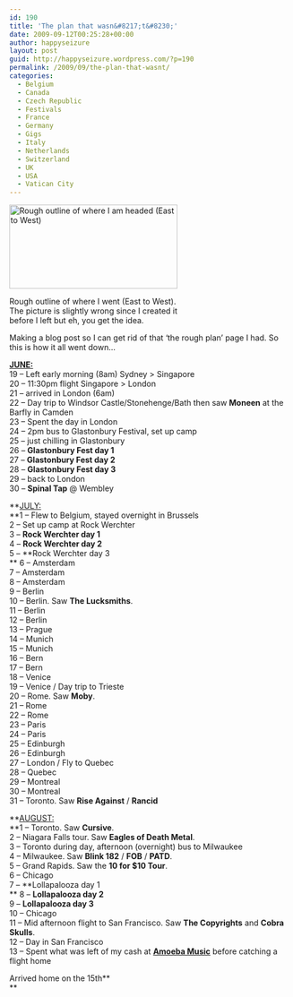 ```yaml
---
id: 190
title: 'The plan that wasn&#8217;t&#8230;'
date: 2009-09-12T00:25:28+00:00
author: happyseizure
layout: post
guid: http://happyseizure.wordpress.com/?p=190
permalink: /2009/09/the-plan-that-wasnt/
categories:
  - Belgium
  - Canada
  - Czech Republic
  - Festivals
  - France
  - Germany
  - Gigs
  - Italy
  - Netherlands
  - Switzerland
  - UK
  - USA
  - Vatican City
---
```

<div id="attachment_10" style="width: 310px" class="wp-caption aligncenter">
  <a href="http://happyseizure.com/wp-content/uploads/2009/05/worldmap.jpg"><img class="size-medium wp-image-10" title="Planned travel" src="http://happyseizure.com/wp-content/uploads/2009/05/worldmap.jpg?w=300" alt="Rough outline of where I am headed (East to West)" width="300" height="150" srcset="https://happyseizure.com/wp-content/uploads/2009/05/worldmap.jpg 2408w, https://happyseizure.com/wp-content/uploads/2009/05/worldmap-300x150.jpg 300w, https://happyseizure.com/wp-content/uploads/2009/05/worldmap-1024x513.jpg 1024w" sizes="(max-width: 300px) 100vw, 300px" /></a>
  
  <p class="wp-caption-text">
    Rough outline of where I went (East to West). The picture is slightly wrong since I created it before I left but eh, you get the idea.
  </p>
</div>

<p style="text-align:left;">
  Making a blog post so I can get rid of that &#8216;the rough plan&#8217; page I had. So this is how it all went down&#8230;
</p>

<p style="text-align:left;">
  <strong><span style="text-decoration:underline;">JUNE:<br /> </span></strong>19 &#8211; Left early morning (8am) Sydney > Singapore<br /> 20 &#8211; 11:30pm flight Singapore > London<br /> 21 &#8211; arrived in London (6am)<br /> 22 &#8211; Day trip to Windsor Castle/Stonehenge/Bath then saw <strong>Moneen</strong> at the Barfly in Camden<br /> 23 &#8211; Spent the day in London<br /> 24 &#8211; 2pm bus to Glastonbury Festival, set up camp<br /> 25 &#8211; just chilling in Glastonbury<br /> 26 &#8211; <strong>Glastonbury Fest day 1</strong><br /> 27 &#8211; <strong>Glastonbury Fest day 2<br /> </strong>28 &#8211; <strong>Glastonbury Fest day 3</strong><br /> 29 &#8211; back to London<br /> 30 &#8211; <strong>Spinal Tap</strong> @ Wembley
</p>

**<span style="text-decoration:underline;">JULY:<br /> </span>**1 &#8211; Flew to Belgium, stayed overnight in Brussels  
2 &#8211; Set up camp at Rock Werchter  
3 &#8211; **Rock Werchter day 1**  
4 &#8211; **Rock Werchter day 2**  
5 &#8211; **Rock Werchter day 3  
** 6 &#8211; Amsterdam  
7 &#8211; Amsterdam  
8 &#8211; Amsterdam  
9 &#8211; Berlin  
10 &#8211; Berlin. Saw **The Lucksmiths**.  
11 &#8211; Berlin  
12 &#8211; Berlin  
13 &#8211; Prague  
14 &#8211; Munich  
15 &#8211; Munich  
16 &#8211; Bern  
17 &#8211; Bern  
18 &#8211; Venice  
19 &#8211; Venice / Day trip to Trieste  
20 &#8211; Rome. Saw **Moby**.  
21 &#8211; Rome  
22 &#8211; Rome  
23 &#8211; Paris  
24 &#8211; Paris  
25 &#8211; Edinburgh  
26 &#8211; Edinburgh  
27 &#8211; London / Fly to Quebec  
28 &#8211; Quebec  
29 &#8211; Montreal  
30 &#8211; Montreal  
31 &#8211; Toronto. Saw **Rise Against** / **Rancid**

**<span style="text-decoration:underline;">AUGUST:<br /> </span>**1 &#8211; Toronto. Saw **Cursive**.  
2 &#8211; Niagara Falls tour. Saw **Eagles of Death Metal**.  
3 &#8211; Toronto during day, afternoon (overnight) bus to Milwaukee  
4 &#8211; Milwaukee. Saw **Blink 182** / **FOB** / **PATD**.  
5 &#8211; Grand Rapids. Saw the **10 for $10 Tour**.  
6 &#8211; Chicago  
7 &#8211; **Lollapalooza day 1  
** 8 &#8211; **Lollapalooza day 2**  
9 &#8211; **Lollapalooza day 3**  
10 &#8211; Chicago  
11 &#8211; Mid afternoon flight to San Francisco. Saw **The Copyrights** and **Cobra Skulls**.  
12 &#8211; Day in San Francisco  
13 &#8211; Spent what was left of my cash at **[Amoeba Music](http://www.amoeba.com/)** before catching a flight home

Arrived home on the 15th**  
**
